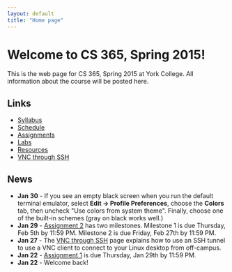 ```yaml
---
layout: default
title: "Home page"
---
```


# Welcome to CS 365, Spring 2015!

This is the web page for CS 365, Spring 2015 at York College.  All information about the course will be posted here.

## Links

* [Syllabus](syllabus.html)
* [Schedule](schedule.html)
* [Assignments](assign/index.html)
* [Labs](labs/index.html)
* [Resources](resources.html)
* [VNC through SSH](vncSshTunnel.html)

## News

* **Jan 30** - If you see an empty black screen when you run the default terminal emulator, select **Edit &rarr; Profile Preferences**, choose the **Colors** tab, then uncheck "Use colors from system theme".  Finally, choose one of the built-in schemes (gray on black works well.)
* **Jan 29** - [Assignment 2](assign/assign02.html) has two milestones.  Milestone 1 is due Thursday, Feb 5th by 11:59 PM.  Milestone 2 is due Friday, Feb 27th by 11:59 PM.
* **Jan 27** - The [VNC through SSH](vncSshTunnel.html) page explains how to use an SSH tunnel to use a VNC client to connect to your Linux desktop from off-campus.
* **Jan 22** - [Assignment 1](assign/assign01.html) is due Thursday, Jan 29th by 11:59 PM.
* **Jan 22** - Welcome back!
